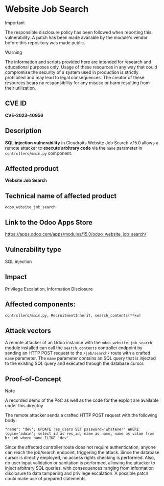 # Website Job Search

> [!IMPORTANT]  
> The responsible disclosure policy has been followed when reporting this vulnerability. A patch has been made available by the module's vendor before this repository was made public.

> [!WARNING]
> The information and scripts provided here are intended for research and educational purposes only. 
> Usage of these resources in any way that could compromise the security of a system used in production is strictly prohibited and may lead to legal consequences. 
> The creator of these resources bears no responsibility for any misuse or harm resulting from their utilization.

## CVE ID
**CVE-2023-40956**

## Description
**SQL injection vulnerability** in Cloudroits Website Job Search v.15.0 allows a remote attacker to **execute arbitrary code** via the `name` parameter in `controllers/main.py` component.

## Affected product
**Website Job Search**

## Technical name of affected product
`odoo_website_job_search`

## Link to the Odoo Apps Store
https://apps.odoo.com/apps/modules/15.0/odoo_website_job_search/

## Vulnerability type
SQL injection

## Impact
Privilege Escalation, Information Disclosure

## Affected components: 
`controllers/main.py, RecruitmentInherit, search_contents(**kw)`

## Attack vectors
A remote attacker of an Odoo instance with the `odoo_website_job_search` module installed can call the `search_contents` controller endpoint by sending an HTTP POST request to the `/job/search/` route with a crafted `name` parameter. The `name` parameter contains an SQL query that is injected to the existing SQL query and executed through the database cursor. 


## Proof-of-Concept

> [!NOTE] 
> A recorded demo of the PoC as well as the code for the exploit are available under this directoy

The remote attacker sends a crafted HTTP POST request with the following body:

`"name": "dev'; UPDATE res_users SET password='whatever' WHERE login='admin'; select id as res_id, name as name, name as value from hr_job where name ILIKE 'dev"`


Since the affected controller route does not require authentication, anyone can reach the job/search endpoint, triggering the attack. Since the database cursor is directly employed, no access rights checking is performed. Also, no user input validation or sanitation is performed, allowing the attacker to inject arbitrary SQL queries, with consequences ranging from information disclosure to data tampering and privilege escalation. A possible patch could make use of prepared statements 

